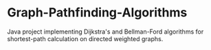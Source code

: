 # Graph-Pathfinding-Algorithms
Java project implementing Dijkstra's and Bellman-Ford algorithms for shortest-path calculation on directed weighted graphs.
